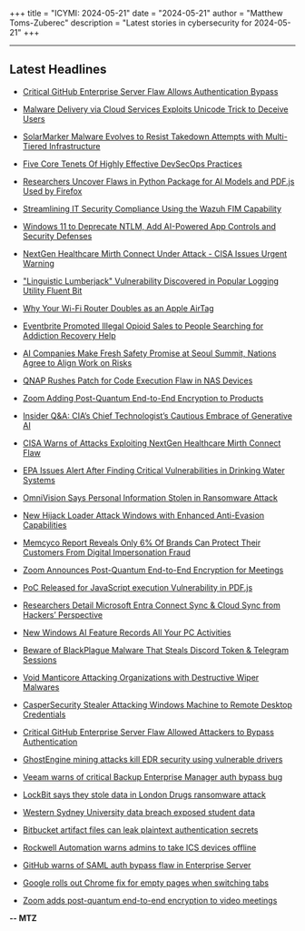 +++
title = "ICYMI: 2024-05-21"
date = "2024-05-21"
author = "Matthew Toms-Zuberec"
description = "Latest stories in cybersecurity for 2024-05-21"
+++

---------------------------------------------------------------------------
## Latest Headlines
- [Critical GitHub Enterprise Server Flaw Allows Authentication Bypass](https://thehackernews.com/2024/05/critical-github-enterprise-server-flaw.html)

- [Malware Delivery via Cloud Services Exploits Unicode Trick to Deceive Users](https://thehackernews.com/2024/05/malware-delivery-via-cloud-services.html)

- [SolarMarker Malware Evolves to Resist Takedown Attempts with Multi-Tiered Infrastructure](https://thehackernews.com/2024/05/solarmarker-malware-evolves-to-resist.html)

- [Five Core Tenets Of Highly Effective DevSecOps Practices](https://thehackernews.com/2024/05/five-core-tenets-of-highly-effective.html)

- [Researchers Uncover Flaws in Python Package for AI Models and PDF.js Used by Firefox](https://thehackernews.com/2024/05/researchers-uncover-flaws-in-python.html)

- [Streamlining IT Security Compliance Using the Wazuh FIM Capability](https://thehackernews.com/2024/05/streamlining-it-security-compliance.html)

- [Windows 11 to Deprecate NTLM, Add AI-Powered App Controls and Security Defenses](https://thehackernews.com/2024/05/windows-11-to-deprecate-ntlm-add-ai.html)

- [NextGen Healthcare Mirth Connect Under Attack - CISA Issues Urgent Warning](https://thehackernews.com/2024/05/nextgen-healthcare-mirth-connect-under.html)

- ["Linguistic Lumberjack" Vulnerability Discovered in Popular Logging Utility Fluent Bit](https://thehackernews.com/2024/05/linguistic-lumberjack-vulnerability.html)

- [Why Your Wi-Fi Router Doubles as an Apple AirTag](https://krebsonsecurity.com/2024/05/why-your-wi-fi-router-doubles-as-an-apple-airtag/)

- [Eventbrite Promoted Illegal Opioid Sales to People Searching for Addiction Recovery Help](https://www.wired.com/story/sex-drugs-and-eventbrite/)

- [AI Companies Make Fresh Safety Promise at Seoul Summit, Nations Agree to Align Work on Risks](https://www.securityweek.com/ai-companies-make-fresh-safety-promise-at-seoul-summit-nations-agree-to-align-work-on-risks/)

- [QNAP Rushes Patch for Code Execution Flaw in NAS Devices](https://www.securityweek.com/qnap-rushes-patch-for-code-execution-flaw-in-nas-devices/)

- [Zoom Adding Post-Quantum End-to-End Encryption to Products](https://www.securityweek.com/zoom-adding-post-quantum-end-to-end-encryption-to-products/)

- [Insider Q&A: CIA’s Chief Technologist’s Cautious Embrace of Generative AI](https://www.securityweek.com/insider-qa-cias-chief-technologists-cautious-embrace-of-generative-ai/)

- [CISA Warns of Attacks Exploiting NextGen Healthcare Mirth Connect Flaw](https://www.securityweek.com/cisa-warns-of-attacks-exploiting-nextgen-healthcare-mirth-connect-flaw/)

- [EPA Issues Alert After Finding Critical Vulnerabilities in Drinking Water Systems](https://www.securityweek.com/epa-issues-alert-after-finding-critical-vulnerabilities-in-drinking-water-systems/)

- [OmniVision Says Personal Information Stolen in Ransomware Attack](https://www.securityweek.com/omnivision-says-personal-information-stolen-in-ransomware-attack/)

- [New Hijack Loader Attack Windows with Enhanced Anti-Evasion Capabilities](https://cybersecuritynews.com/new-hijack-loader-attack-windows-with-enhanced-anti-evasion-capabilities/)

- [Memcyco Report Reveals Only 6% Of Brands Can Protect Their Customers From Digital Impersonation Fraud](https://cybersecuritynews.com/memcyco-report-reveals-only-6-of-brands-can-protect-their-customers-from-digital-impersonation-fraud/)

- [Zoom Announces Post-Quantum End-to-End Encryption for Meetings](https://cybersecuritynews.com/zoom-announces-e2ee/)

- [PoC Released for JavaScript execution Vulnerability in PDF.js](https://cybersecuritynews.com/poc-released-for-javascript/)

- [Researchers Detail Microsoft Entra Connect Sync & Cloud Sync from Hackers’ Perspective](https://cybersecuritynews.com/microsoft-entra-connect-sync-cloud-sync/)

- [New Windows AI Feature Records All Your PC Activities](https://cybersecuritynews.com/windows-ai-recall-feature/)

- [Beware of BlackPlague Malware That Steals Discord Token & Telegram Sessions](https://cybersecuritynews.com/beware-of-blackplague-malware/)

- [Void Manticore Attacking Organizations with Destructive Wiper Malwares](https://cybersecuritynews.com/void-manticore-attacking-organizations/)

- [CasperSecurity Stealer Attacking Windows Machine to Remote Desktop Credentials](https://cybersecuritynews.com/caspersecurity-stealer-attacking/)

- [Critical GitHub Enterprise Server Flaw Allowed Attackers to Bypass Authentication](https://cybersecuritynews.com/github-enterprise-server-flaw/)

- [GhostEngine mining attacks kill EDR security using vulnerable drivers](https://www.bleepingcomputer.com/news/security/ghostengine-mining-attacks-kill-edr-security-using-vulnerable-drivers/)

- [Veeam warns of critical Backup Enterprise Manager auth bypass bug](https://www.bleepingcomputer.com/news/security/veeam-warns-of-critical-backup-enterprise-manager-auth-bypass-bug/)

- [LockBit says they stole data in London Drugs ransomware attack](https://www.bleepingcomputer.com/news/security/lockbit-says-they-stole-data-in-london-drugs-ransomware-attack/)

- [Western Sydney University data breach exposed student data](https://www.bleepingcomputer.com/news/security/western-sydney-university-data-breach-exposed-student-data/)

- [Bitbucket artifact files can leak plaintext authentication secrets](https://www.bleepingcomputer.com/news/security/bitbucket-artifact-files-can-leak-plaintext-authentication-secrets/)

- [Rockwell Automation warns admins to take ICS devices offline](https://www.bleepingcomputer.com/news/security/rockwell-automation-warns-admins-to-take-ics-devices-offline/)

- [GitHub warns of SAML auth bypass flaw in Enterprise Server](https://www.bleepingcomputer.com/news/security/github-warns-of-saml-auth-bypass-flaw-in-enterprise-server/)

- [Google rolls out Chrome fix for empty pages when switching tabs](https://www.bleepingcomputer.com/news/google/google-rolls-out-chrome-fix-for-empty-pages-when-switching-tabs/)

- [Zoom adds post-quantum end-to-end encryption to video meetings](https://www.bleepingcomputer.com/news/security/zoom-adds-post-quantum-end-to-end-encryption-to-video-meetings/)

**-- MTZ**